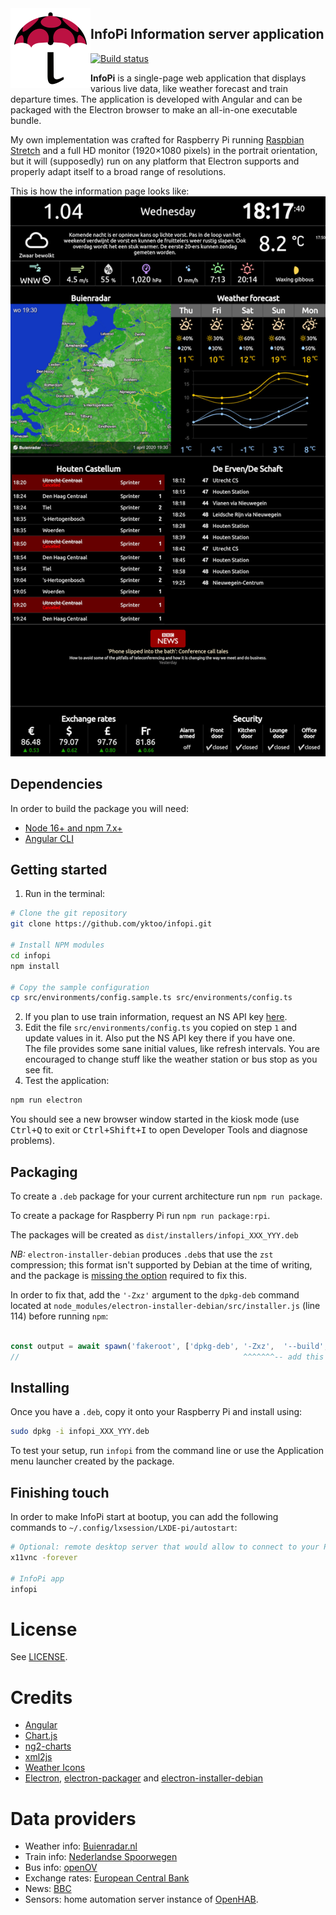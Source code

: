 <img src="doc/infopi.svg" alt="InfoPi icon" width="128" height="128" style="float: left;">

## InfoPi Information server application

[![Build status](https://github.com/yktoo/infopi/actions/workflows/angular.yml/badge.svg)](https://github.com/yktoo/infopi/actions/workflows/angular.yml)

**InfoPi** is a single-page web application that displays various live data, like weather forecast and train departure times. The application is developed with Angular and can be packaged with the Electron browser to make an all-in-one executable bundle.

My own implementation was crafted for Raspberry Pi running [Raspbian Stretch](https://www.raspberrypi.org/downloads/raspbian/) and a full HD monitor (1920&times;1080 pixels) in the portrait orientation, but it will (supposedly) run on any platform that Electron supports and properly adapt itself to a broad range of resolutions.

This is how the information page looks like:
![Screenshot of the application](doc/screenshot.jpg)


## Dependencies

In order to build the package you will need:

* [Node 16+ and npm 7.x+](https://nodejs.org/)
* [Angular CLI](https://angular.io/cli)

## Getting started

1. Run in the terminal:
```bash
# Clone the git repository
git clone https://github.com/yktoo/infopi.git

# Install NPM modules
cd infopi
npm install

# Copy the sample configuration
cp src/environments/config.sample.ts src/environments/config.ts
```
2. If you plan to use train information, request an NS API key [here](https://apiportal.ns.nl/).
3. Edit the file `src/environments/config.ts` you copied on step `1` and update values in it. Also put the NS API key there if you have one.\
The file provides some sane initial values, like refresh intervals. You are encouraged to change stuff like the weather station or bus stop as you see fit.
4. Test the application:
```bash
npm run electron
```
You should see a new browser window started in the kiosk mode (use <kbd>Ctrl+Q</kbd> to exit or <kbd>Ctrl+Shift+I</kbd> to open Developer Tools and diagnose problems).

## Packaging

To create a `.deb` package for your current architecture run `npm run package`.

To create a package for Raspberry Pi run `npm run package:rpi`.

The packages will be created as `dist/installers/infopi_XXX_YYY.deb`

*NB:* `electron-installer-debian` produces `.deb`s that use the `zst` compression; this format isn't supported by Debian at the time of writing, and the package is [missing the option](https://github.com/electron-userland/electron-installer-debian/issues/272) required to fix this.

In order to fix that, add the `'-Zxz'` argument to the `dpkg-deb` command located at `node_modules/electron-installer-debian/src/installer.js` (line 114) before running `npm`:

```javascript

const output = await spawn('fakeroot', ['dpkg-deb', '-Zxz',  '--build', this.stagingDir], this.options.logger)
//                                                  ^^^^^^^-- add this
```

## Installing

Once you have a `.deb`, copy it onto your Raspberry Pi and install using:

```bash
sudo dpkg -i infopi_XXX_YYY.deb
```

To test your setup, run `infopi` from the command line or use the Application menu launcher created by the package.

## Finishing touch

In order to make InfoPi start at bootup, you can add the following commands to `~/.config/lxsession/LXDE-pi/autostart`:

```bash
# Optional: remote desktop server that would allow to connect to your Pi via VNC
x11vnc -forever

# InfoPi app
infopi
```


License
=======

See [LICENSE](LICENSE).


Credits
=======

* [Angular](https://angular.io/)
* [Chart.js](https://www.chartjs.org/)
* [ng2-charts](https://valor-software.com/ng2-charts/)
* [xml2js](https://www.npmjs.com/package/xml2js)
* [Weather Icons](https://erikflowers.github.io/weather-icons/)
* [Electron](https://www.electronjs.org/), [electron-packager](https://github.com/electron/electron-packager) and [electron-installer-debian](https://github.com/electron-userland/electron-installer-debian)


Data providers
==============

* Weather info: [Buienradar.nl](http://buienradar.nl/)
* Train info: [Nederlandse Spoorwegen](http://www.ns.nl/)
* Bus info: [openOV](http://openov.nl/)
* Exchange rates: [European Central Bank](https://www.ecb.europa.eu/)
* News: [BBC](https://www.bbc.co.uk/)
* Sensors: home automation server instance of [OpenHAB](https://www.openhab.org/).
